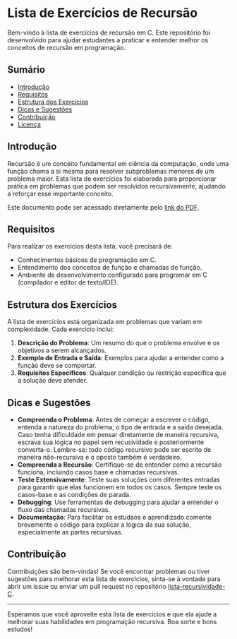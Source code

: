 # Lista de Exercícios de Recursão

Bem-vindo à lista de exercícios de recursão em C. Este repositório foi desenvolvido para ajudar estudantes a praticar e entender melhor os conceitos de recursão em programação.

## Sumário

- [Introdução](#introdução)
- [Requisitos](#requisitos)
- [Estrutura dos Exercícios](#estrutura-dos-exercícios)
- [Dicas e Sugestões](#dicas-e-sugestões)
- [Contribuição](#contribuição)
- [Licença](#licença)

## Introdução

Recursão é um conceito fundamental em ciência da computação, onde uma função chama a si mesma para resolver subproblemas menores de um problema maior. Esta lista de exercícios foi elaborada para proporcionar prática em problemas que podem ser resolvidos recursivamente, ajudando a reforçar esse importante conceito.

Este documento pode ser acessado diretamente pelo [link do PDF](https://programacaodescomplicada.wordpress.com/wp-content/uploads/2012/10/lista-recursc3a3o.pdf).

## Requisitos

Para realizar os exercícios desta lista, você precisará de:

- Conhecimentos básicos de programação em C.
- Entendimento dos conceitos de função e chamadas de função.
- Ambiente de desenvolvimento configurado para programar em C (compilador e editor de texto/IDE).

## Estrutura dos Exercícios

A lista de exercícios está organizada em problemas que variam em complexidade. Cada exercício inclui:

1. **Descrição do Problema**: Um resumo do que o problema envolve e os objetivos a serem alcançados.
2. **Exemplo de Entrada e Saída**: Exemplos para ajudar a entender como a função deve se comportar.
3. **Requisitos Específicos**: Qualquer condição ou restrição específica que a solução deve atender.

## Dicas e Sugestões

- **Compreenda o Problema**: Antes de começar a escrever o código, entenda a natureza do problema, o tipo de entrada e a saída desejada. Caso tenha dificuldade em pensar diretamente de maneira recursiva, escrava sua lógica no papel sem recusividade e posteriormente converta-o. Lembre-se: todo código recursivo pode ser escrito de maneira não-recursiva e o oposto também é verdadeiro.
- **Compreenda a Recursão**: Certifique-se de entender como a recursão funciona, incluindo casos base e chamadas recursivas. 
- **Teste Extensivamente**: Teste suas soluções com diferentes entradas para garantir que elas funcionem em todos os casos. Sempre teste os casos-base e as condições de parada.
- **Debugging**: Use ferramentas de debugging para ajudar a entender o fluxo das chamadas recursivas.
- **Documentação**: Para facilitar os estudaos e aprendizado comente brevemente o código para explicar a lógica da sua solução, especialmente as partes recursivas.

## Contribuição

Contribuições são bem-vindas! Se você encontrar problemas ou tiver sugestões para melhorar esta lista de exercícios, sinta-se à vontade para abrir um issue ou enviar um pull request no repositório [lista-recursividade-C](https://github.com/EdmarAJr/lista-recursividade-C).

---

Esperamos que você aproveite esta lista de exercícios e que ela ajude a melhorar suas habilidades em programação recursiva. Boa sorte e bons estudos!
